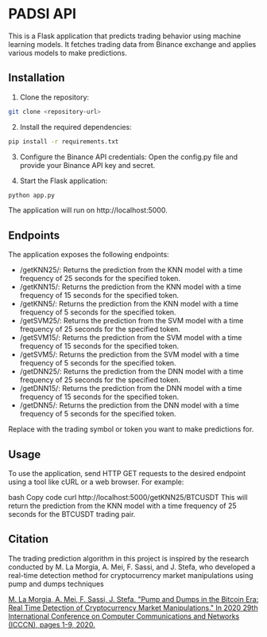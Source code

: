 # PADSI API
This is a Flask application that predicts trading behavior using machine learning models. It fetches trading data from Binance exchange and applies various models to make predictions.

## Installation
1. Clone the repository:
```bash
git clone <repository-url>
```
2. Install the required dependencies:
```bash
pip install -r requirements.txt
```

3. Configure the Binance API credentials:
Open the config.py file and provide your Binance API key and secret.

4. Start the Flask application:

```bash
python app.py
```
The application will run on http://localhost:5000.

## Endpoints
The application exposes the following endpoints:

* /getKNN25/<token>: Returns the prediction from the KNN model with a time frequency of 25 seconds for the specified token.
* /getKNN15/<token>: Returns the prediction from the KNN model with a time frequency of 15 seconds for the specified token.
* /getKNN5/<token>: Returns the prediction from the KNN model with a time frequency of 5 seconds for the specified token.
* /getSVM25/<token>: Returns the prediction from the SVM model with a time frequency of 25 seconds for the specified token.
* /getSVM15/<token>: Returns the prediction from the SVM model with a time frequency of 15 seconds for the specified token.
* /getSVM5/<token>: Returns the prediction from the SVM model with a time frequency of 5 seconds for the specified token.
* /getDNN25/<token>: Returns the prediction from the DNN model with a time frequency of 25 seconds for the specified token.
* /getDNN15/<token>: Returns the prediction from the DNN model with a time frequency of 15 seconds for the specified token.
* /getDNN5/<token>: Returns the prediction from the DNN model with a time frequency of 5 seconds for the specified token.

Replace <token> with the trading symbol or token you want to make predictions for.

## Usage
To use the application, send HTTP GET requests to the desired endpoint using a tool like cURL or a web browser. For example:

bash
Copy code
curl http://localhost:5000/getKNN25/BTCUSDT
This will return the prediction from the KNN model with a time frequency of 25 seconds for the BTCUSDT trading pair.

## Citation

The trading prediction algorithm in this project is inspired by the research conducted by M. La Morgia, A. Mei, F. Sassi, and J. Stefa, who developed a real-time detection method for cryptocurrency market manipulations using pump and dumps techniques 

[M. La Morgia, A. Mei, F. Sassi, J. Stefa. "Pump and Dumps in the Bitcoin Era: Real Time Detection of Cryptocurrency Market Manipulations." In 2020 29th International Conference on Computer Communications and Networks (ICCCN), pages 1-9, 2020.](https://doi.org/10.1109/ICCCN49398.2020.9209660)
